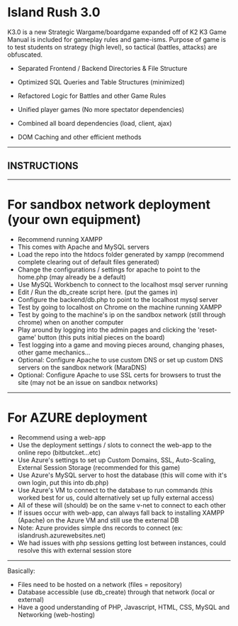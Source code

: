 # Island Rush 3.0

K3.0 is a new Strategic Wargame/boardgame expanded off of K2
K3 Game Manual is included for gameplay rules and game-isms. 
Purpose of game is to test students on strategy (high level), so tactical (battles, attacks) are obfuscated. 


- Separated Frontend / Backend Directories & File Structure

- Optimized SQL Queries and Table Structures (minimized)

- Refactored Logic for Battles and other Game Rules

- Unified player games (No more spectator dependencies)

- Combined all board dependencies (load, client, ajax)

- DOM Caching and other efficient methods

------------

## INSTRUCTIONS

------------

# For sandbox network deployment (your own equipment)
- Recommend running XAMPP
- This comes with Apache and MySQL servers
- Load the repo into the htdocs folder generated by xampp (recommend complete clearing out of default files generated)
- Change the configurations / settings for apache to point to the home.php (may already be a default)
- Use MySQL Workbench to connect to the localhost msql server running
- Edit / Run the db_create script here. (put the games in)
- Configure the backend/db.php to point to the localhost mysql server
- Test by going to localhost on Chrome on the machine running XAMPP
- Test by going to the machine's ip on the sandbox network (still through chrome) when on another computer
- Play around by logging into the admin pages and clicking the 'reset-game' button (this puts initial pieces on the board)
- Test logging into a game and moving pieces around, changing phases, other game mechanics...
- Optional: Configure Apache to use custom DNS or set up custom DNS servers on the sandbox network (MaraDNS)
- Optional: Configure Apache to use SSL certs for browsers to trust the site (may not be an issue on sandbox networks)

------------

# For AZURE deployment
- Recommend using a web-app
- Use the deployment settings / slots to connect the web-app to the online repo (bitbutcket...etc)
- Use Azure's settings to set up Custom Domains, SSL, Auto-Scaling, External Session Storage (recommended for this game)
- Use Azure's MySQL server to host the database (this will come with it's own login, put this into db.php)
- Use Azure's VM to connect to the database to run commands (this worked best for us, could alternatively set up fully external access)
- All of these will (should) be on the same v-net to connect to each other
- If issues occur with web-app, can always fall back to installing XAMPP (Apache) on the Azure VM and still use the external DB
- Note: Azure provides simple dns records to connect (ex: islandrush.azurewebsites.net)
- We had issues with php sessions getting lost between instances, could resolve this with external session store

-------------
Basically:

- Files need to be hosted on a network (files = repository)
- Database accessible (use db_create) through that network (local or external)
- Have a good understanding of PHP, Javascript, HTML, CSS, MySQL and Networking (web-hosting)
